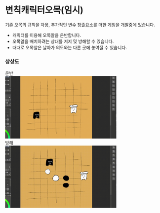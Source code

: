 # 변칙캐릭터오목(임시)
 기존 오목의 규칙을 차용, 추가적인 변수 창출요소를 더한 게임을 개발중에 있습니다. 
 * 캐릭터를 이용해 오목알을 운반합니다.
 * 오목알을 배치하려는 상대를 저지 및 방해할 수 있습니다.
 * 때때로 오목알은 날아가 의도와는 다른 곳에 놓여질 수 있습니다.

### 상상도
운반   
<img src="./Image/변칙캐릭터오목_운반.gif"  width="360px">   
방해   
<img src="./Image/변칙캐릭터오목_방해.gif"  width="360px">   
